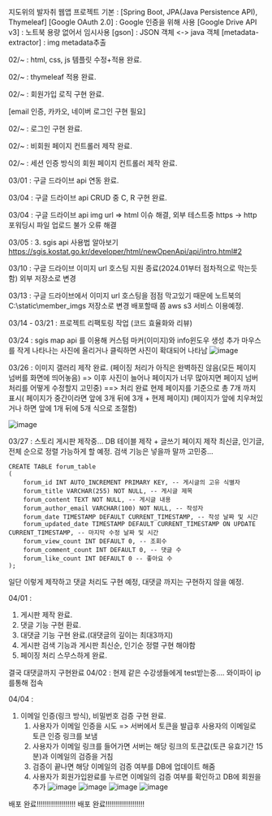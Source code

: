 지도위의 발자취 웹앱 프로젝트
기본 : [Spring Boot, JPA(Java Persistence API), Thymeleaf] 
[Google OAuth 2.0] : Google 인증을 위해 사용
[Google Drive API v3] : 노트북 용량 없어서 임시사용
[gson] : JSON 객체 <-> java 객체
[metadata-extractor] : img metadata추출

02/~  : html, css, js 템플릿 수정+적용 완료.

02/~  : thymeleaf 적용 완료.

02/~  : 회원가입 로직 구현 완료.               

[email 인증, 카카오, 네이버 로그인 구현 필요]

02/~  : 로그인 구현 완료.

02/~  : 비회원 페이지 컨트롤러 제작 완료.

02/~  : 세션 인증 방식의 회원 페이지 컨트롤러 제작 완료.


03/01 : 구글 드라이브 api 연동 완료.


03/04 : 구글 드라이브 api CRUD 중 C, R 구현 완료.

03/04 : 구글 드라이브 api img url => html 이슈 해결, 외부 테스트중 https -> http 포워딩시 파일 업로드 불가 오류 해결

03/05 : 3. sgis api 사용법 알아보기  https://sgis.kostat.go.kr/developer/html/newOpenApi/api/intro.html#2

03/10 : 
구글 드라이브 이미지 url 호스팅 지원 종료(2024.01부터 점차적으로 막는듯 함)
외부 저장소로 변경

03/13 :
구글 드라이브에서 이미지 url 호스팅을 점점 막고있기 때문에 노트북의 C:\static\member_imgs 저장소로 변경
배포할때 쯤 aws s3 서비스 이용예정.

03/14 - 03/21 :
프로젝트 리팩토링 작업 (코드 효율화와 리뷰)

03/24 :
sgis map api 를 이용해 커스텀 마커(이미지)와 info윈도우 생성 추가
마우스를 작게 나타나는 사진에 올리거나 클릭하면 사진이 확대되어 나타남 
![image](https://github.com/concho1/conchoWeb/assets/142205346/1804e90f-25cd-4fd0-90f4-66997312b1dd)

03/26 :
이미지 갤러리 제작 완료. 
(페이징 처리가 아직은 완벽하진 않음(모든 페이지 넘버를 화면에 띄어놓음) => 이후 사진이 늘어나 페이지가 너무 많아지면 페이지 넘버 처리를 어떻게 수정할지 고민중)
==> 처리 완료 현제 페이지를 기준으로 총 7개 까지 표시( 페이지가 중간이라면 앞에 3개 뒤에 3개 + 현제 페이지)
(페이지가 앞에 치우쳐있거나 하면 앞에 1개 뒤에 5개 식으로 조절함)

![image](https://github.com/concho1/storyMap/assets/142205346/5ee75ea7-845b-4828-8b6b-e3f38eae1309)



03/27 :
스토리 게시판 제작중... DB 테이블 제작 + 글쓰기 페이지 제작
최신글, 인기글, 전체 순으로 정렬 가능하게 할 예정.
검색 기능은 넣을까 말까 고민중...
```
CREATE TABLE forum_table
(
    forum_id INT AUTO_INCREMENT PRIMARY KEY, -- 게시글의 고유 식별자
    forum_title VARCHAR(255) NOT NULL, -- 게시글 제목
    forum_content TEXT NOT NULL, -- 게시글 내용
    forum_author_email VARCHAR(100) NOT NULL, -- 작성자
    forum_date TIMESTAMP DEFAULT CURRENT_TIMESTAMP, -- 작성 날짜 및 시간
    forum_updated_date TIMESTAMP DEFAULT CURRENT_TIMESTAMP ON UPDATE CURRENT_TIMESTAMP, -- 마지막 수정 날짜 및 시간
    forum_view_count INT DEFAULT 0, -- 조회수
    forum_comment_count INT DEFAULT 0, -- 댓글 수
    forum_like_count INT DEFAULT 0 -- 좋아요 수
);
```
일단 이렇게 제작하고 댓글 처리도 구현 예정, 대댓글 까지는 구현하지 않을 예정.

04/01 : 
1. 게시판 제작 완료.
2. 댓글 기능 구현 환료.
3. 대댓글 기능 구현 완료.(대댓글의 깊이는 최대3까지)
4. 게시판 검색 기능과 게시판 최신순, 인기순 정렬 구현 해야함
5. 페이징 처리 스무스하게 완료.

결국 대댓글까지 구현완료
04/02 : 현제 같은 수강생들에게 test받는중.... 와이파이 ip를통해 접속

04/04 : 
1. 이메일 인증(링크 방식), 비밀번호 검증 구현 완료.
    1) 사용자가 이메일 인증을 시도 => 서버에서 토큰을 발급후 사용자의 이메일로 토큰 인증 링크를 보냄
    2) 사용자가 이메일 링크를 들어가면 서버는 해당 링크의 토큰값(토큰 유효기간 15분)과 이메일의 검증을 거침
    3) 검증이 끝나면 해당 이메일의 검증 여부를 DB에 업데이트 해줌
    4) 사용자가 회원가입완료를 누르면 이메일의 검증 여부를 확인하고 DB에 회원을 추가
![image](https://github.com/concho1/storyMap/assets/142205346/bb374a87-066c-4c24-9a15-a50349b63acf)
![image](https://github.com/concho1/storyMap/assets/142205346/2ac63416-0a84-4922-9bd7-2570a0445185)
![image](https://github.com/concho1/storyMap/assets/142205346/02da5f12-13f2-4ee5-b4e9-e9ae690b702b)
![image](https://github.com/concho1/storyMap/assets/142205346/3b0da441-89ed-40bf-b607-7d5245aed09a)



배포 완료!!!!!!!!!!!!!!!!!!!
배포 완료!!!!!!!!!!!!!!!!!!!
